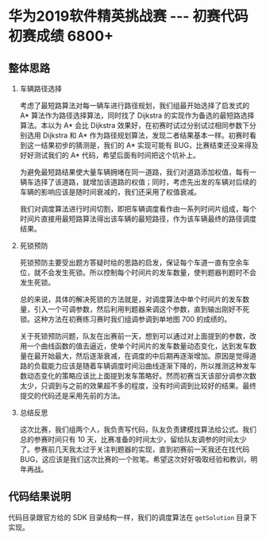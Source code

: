 # 华为2019软件精英挑战赛 --- 初赛代码 初赛成绩 6800+

## 整体思路

1. 车辆路径选择

    考虑了最短路算法对每一辆车进行路径规划，我们组最开始选择了启发式的 A* 算法作为路径选择算法，同时找了 Dijkstra 的实现作为备选的最短路选择算法。本以为 A* 会比 Dijkstra 效果好，在初赛时试过分别试过相同参数下分别选用 Dijkstra 和 A* 作为路径规划算法，发现二者结果基本一样。初赛时看到这一结果初步的猜测是，我们的 A* 实现可能有 BUG，比赛结束还没来得及好好测试我们的 A* 代码，希望后面有时间把这个坑补上。

    为避免最短路结果使大量车辆拥堵在同一道路，我们对道路添加权值，每有一辆车选择了该道路，就增加该道路的权值；同时，考虑先出发的车辆对后续的车辆的影响应该是随时间衰减的，我们还采用了权值衰减。

    我们对调度算法进行时间切割，即把车辆调度看作由一系列时间片组成，每个时间片直接用最短路算法得出该车辆的最短路径，作为该车辆最终的路径调度结果。

2. 死锁预防

    死锁预防主要受出题方答疑时给的思路的启发，保证每个车道一直有空余车位，就不会发生死锁。所以控制每个时间片的发车数量，使判题器判题时不会发生死锁。

    总的来说，具体的解决死锁的方法就是，对调度算法中单个时间片的发车数量，引入一个可调参数，然后利用判题器来调这个参数，直到输出刚好不死锁。这种方法在初赛练习赛时我们组调参调到单地图 700 的成绩的。

    关于死锁预防问题，队友在出赛前一天，想到可以通过对上面提到的参数，改用一个曲线函数的值去逼近，使单个时间片的发车数量动态变化，达到发车数量在最开始最大，然后逐渐衰减，在调度的中后期再逐渐增加。原因是觉得道路的负载能力应该是随着车辆调度时间沿曲线逐渐下降的，所以推测这种发车数动态变化的策略应该比上面提到发车策略好。然而初赛当天该部分调参次数太少，只调到与之前的效果超不多的程度，没有时间调到比较好的结果。最终提交的代码还是采用先前的方法。

3. 总结反思

    这次比赛，我们组两个人，我负责写代码，队友负责建模找算法给公式。我们总的参赛时间只有 10 天，比赛准备的时间太少，留给队友调参的时间太少了。参赛前几天我太过于关注判题器的实现，直到初赛前一天我还在找代码 BUG，这应该是我们这次比赛的一个败笔。希望这次好好吸取经验和教训，明年再战。

## 代码结果说明

代码目录跟官方给的 SDK 目录结构一样，我们的调度算法在 `getSolution` 目录下实现。
